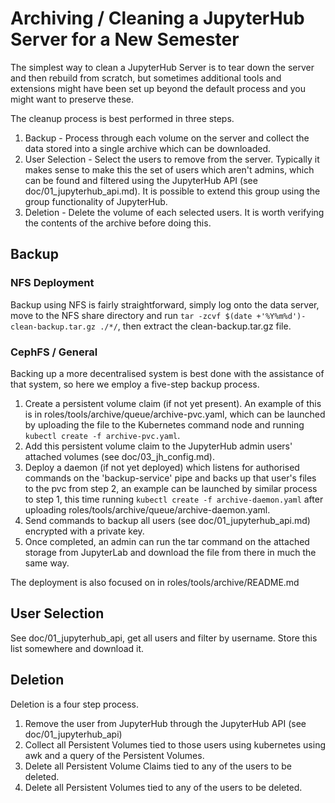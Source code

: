 # Archiving / Cleaning a JupyterHub Server for a New Semester
The simplest way to clean a JupyterHub Server is to tear down the server and
then rebuild from scratch, but sometimes additional tools and extensions might
have been set up beyond the default process and you might want to preserve
these.

The cleanup process is best performed in three steps.

1. Backup - Process through each volume on the server and collect the data
  stored into a single archive which can be downloaded.
2. User Selection - Select the users to remove from the server. Typically it
  makes sense to make this the set of users which aren't admins, which can be
  found and filtered using the JupyterHub API (see doc/01_jupyterhub_api.md). It
  is possible to extend this group using the group functionality of JupyterHub.
3. Deletion - Delete the volume of each selected users. It is worth verifying
  the contents of the archive before doing this.

## Backup
### NFS Deployment
Backup using NFS is fairly straightforward, simply log onto the data server,
move to the NFS share directory and run
`tar -zcvf $(date +'%Y%m%d')-clean-backup.tar.gz ./*/`, then extract the
clean-backup.tar.gz file.

### CephFS / General
Backing up a more decentralised system is best done with the assistance of that
system, so here we employ a five-step backup process.

1. Create a persistent volume claim (if not yet present). An example of this is
  in roles/tools/archive/queue/archive-pvc.yaml, which can be launched by
  uploading the file to the Kubernetes command node and running
  `kubectl create -f archive-pvc.yaml`.
2. Add this persistent volume claim to the JupyterHub admin users' attached
  volumes (see doc/03_jh_config.md).
3. Deploy a daemon (if not yet deployed) which listens for authorised commands
  on the 'backup-service' pipe and backs up that user's files to the pvc from
  step 2, an example can be launched by similar process to step 1, this time
  running `kubectl create -f archive-daemon.yaml` after uploading
  roles/tools/archive/queue/archive-daemon.yaml.
4. Send commands to backup all users (see doc/01_jupyterhub_api.md) encrypted
  with a private key.
5. Once completed, an admin can run the tar command on the attached storage from
  JupyterLab and download the file from there in much the same way.

The deployment is also focused on in roles/tools/archive/README.md

## User Selection
See doc/01_jupyterhub_api, get all users and filter by username. Store this list
somewhere and download it.

## Deletion
Deletion is a four step process.

1. Remove the user from JupyterHub through the JupyterHub API (see
  doc/01_jupyterhub_api)
2. Collect all Persistent Volumes tied to those users using kubernetes using
  awk and a query of the Persistent Volumes.
3. Delete all Persistent Volume Claims tied to any of the users to be deleted.
4. Delete all Persistent Volumes tied to any of the users to be deleted.

